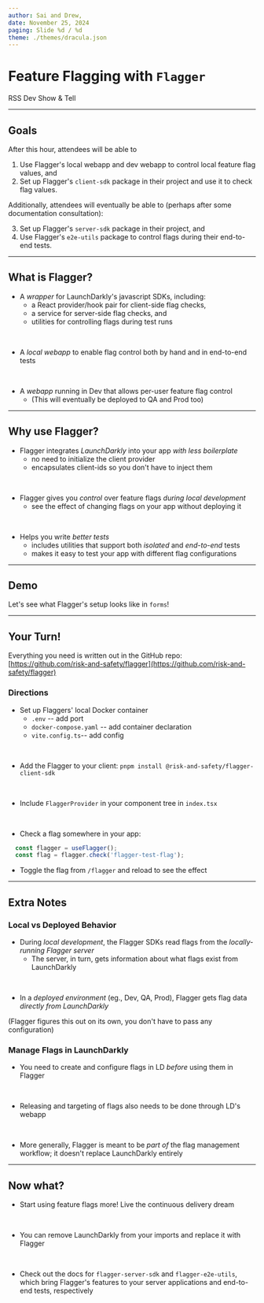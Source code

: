 ```yaml
---
author: Sai and Drew,
date: November 25, 2024
paging: Slide %d / %d
theme: ./themes/dracula.json
---
```


# Feature Flagging with `Flagger`

RSS Dev Show & Tell

---

## Goals

After this hour, attendees will be able to

1. Use Flagger's local webapp and dev webapp to control local feature flag values, and 
2. Set up Flagger's `client-sdk` package in their project and use it to check flag values.

Additionally, attendees will eventually be able to (perhaps after some documentation consultation):

3. Set up Flagger's `server-sdk` package in their project, and
4. Use Flagger's `e2e-utils` package to control flags during their end-to-end tests.

---

## What is Flagger?

- A *wrapper* for LaunchDarkly's javascript SDKs, including:
  - a React provider/hook pair for client-side flag checks,
  - a service for server-side flag checks, and
  - utilities for controlling flags during test runs
<br>

- A *local webapp* to enable flag control both by hand and in end-to-end tests
<br>

- A *webapp* running in Dev that allows per-user feature flag control
  - (This will eventually be deployed to QA and Prod too)

---

## Why use Flagger?

- Flagger integrates *LaunchDarkly* into your app *with less boilerplate*
  - no need to initialize the client provider
  - encapsulates client-ids so you don't have to inject them
<br>

- Flagger gives you *control* over feature flags *during local development*
  - see the effect of changing flags on your app without deploying it
<br>

- Helps you write *better tests*
  - includes utilities that support both *isolated* and *end-to-end* tests
  - makes it easy to test your app with different flag configurations

---

## Demo

Let's see what Flagger's setup looks like in `forms`!

<!--
- walk through where all of the setup is 
  - docker-compose
  - setup-dotenv
  - vite config
  - index.tsx (for provider)
- live example of adding a flag to a component
  - `FormBuilderToolbar.tsx`
- do we want to show the isolated test setup? 
  - if so, have it written beforehand and just show it
-->

---

## Your Turn!

Everything you need is written out in the GitHub repo: 
[https://github.com/risk-and-safety/flagger](https://github.com/risk-and-safety/flagger)

### Directions

- Set up Flaggers' local Docker container
  - `.env` -- add port
  - `docker-compose.yaml` -- add container declaration
  - `vite.config.ts`-- add config 
<br>

- Add the Flagger to your client: `pnpm install @risk-and-safety/flagger-client-sdk`
<br>

- Include `FlaggerProvider` in your component tree in `index.tsx`
<br>

- Check a flag somewhere in your app:

```ts
  const flagger = useFlagger();
  const flag = flagger.check('flagger-test-flag');
```

- Toggle the flag from `/flagger` and reload to see the effect


---

## Extra Notes

### Local vs Deployed Behavior

- During *local development*, the Flagger SDKs read flags from the *locally-running Flagger server*
  - The server, in turn, gets information about what flags exist from LaunchDarkly
<br>

- In a *deployed environment* (eg., Dev, QA, Prod), Flagger gets flag data *directly from LaunchDarkly*

(Flagger figures this out on its own, you don't have to pass any configuration)

### Manage Flags in LaunchDarkly

- You need to create and configure flags in LD *before* using them in Flagger
<br>

- Releasing and targeting of flags also needs to be done through LD's webapp
<br>

- More generally, Flagger is meant to be *part of* the flag management workflow; it doesn't replace LaunchDarkly entirely



---

## Now what? 

- Start using feature flags more! Live the continuous delivery dream
<br>

- You can remove LaunchDarkly from your imports and replace it with Flagger
<br>

- Check out the docs for `flagger-server-sdk` and `flagger-e2e-utils`, which bring Flagger's features to your server applications and end-to-end tests, respectively

